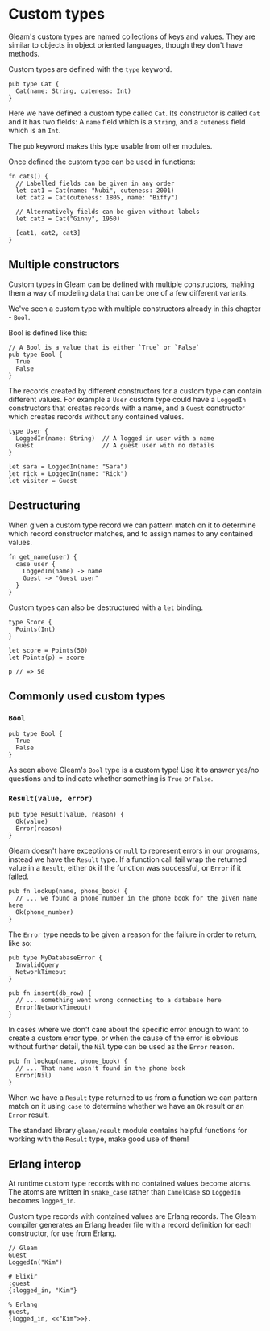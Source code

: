 # Custom types

Gleam's custom types are named collections of keys and values. They are
similar to objects in object oriented languages, though they don't have
methods.

Custom types are defined with the `type` keyword.

```rust,noplaypen
pub type Cat {
  Cat(name: String, cuteness: Int)
}
```

Here we have defined a custom type called `Cat`. Its constructor is called
`Cat` and it has two fields: A `name` field which is a `String`, and a
`cuteness` field which is an `Int`.

The `pub` keyword makes this type usable from other modules.

Once defined the custom type can be used in functions:

```rust,noplaypen
fn cats() {
  // Labelled fields can be given in any order
  let cat1 = Cat(name: "Nubi", cuteness: 2001)
  let cat2 = Cat(cuteness: 1805, name: "Biffy")

  // Alternatively fields can be given without labels
  let cat3 = Cat("Ginny", 1950)

  [cat1, cat2, cat3]
}
```


## Multiple constructors

Custom types in Gleam can be defined with multiple constructors, making them a
way of modeling data that can be one of a few different variants.

We've seen a custom type with multiple constructors already in this chapter -
`Bool`.

Bool is defined like this:

```rust,noplaypen
// A Bool is a value that is either `True` or `False`
pub type Bool {
  True
  False
}
```

The records created by different constructors for a custom type can contain
different values. For example a `User` custom type could have a `LoggedIn`
constructors that creates records with a name, and a `Guest` constructor which
creates records without any contained values.

```rust,noplaypen
type User {
  LoggedIn(name: String)  // A logged in user with a name
  Guest                   // A guest user with no details
}
```
```rust,noplaypen
let sara = LoggedIn(name: "Sara")
let rick = LoggedIn(name: "Rick")
let visitor = Guest
```



## Destructuring

When given a custom type record we can pattern match on it to determine which
record constructor matches, and to assign names to any contained values.

```rust,noplaypen
fn get_name(user) {
  case user {
    LoggedIn(name) -> name
    Guest -> "Guest user"
  }
}
```

Custom types can also be destructured with a `let` binding.

```rust,noplaypen
type Score {
  Points(Int)
}
```
```rust,noplaypen
let score = Points(50)
let Points(p) = score

p // => 50
```


## Commonly used custom types

### `Bool`

```rust,noplaypen
pub type Bool {
  True
  False
}
```

As seen above Gleam's `Bool` type is a custom type! Use it to answer yes/no
questions and to indicate whether something is `True` or `False`.


### `Result(value, error)`

```rust,noplaypen
pub type Result(value, reason) {
  Ok(value)
  Error(reason)
}
```

Gleam doesn't have exceptions or `null` to represent errors in our programs,
instead we have the `Result` type. If a function call fail wrap the returned
value in a `Result`, either `Ok` if the function was successful, or `Error`
if it failed.

```rust,noplaypen
pub fn lookup(name, phone_book) {
  // ... we found a phone number in the phone book for the given name here
  Ok(phone_number)
}
```

The `Error` type needs to be given a reason for the failure in order to
return, like so:

```rust,noplaypen
pub type MyDatabaseError {
  InvalidQuery
  NetworkTimeout
}

pub fn insert(db_row) {
  // ... something went wrong connecting to a database here
  Error(NetworkTimeout)
}
```

In cases where we don't care about the specific error enough to want to create
a custom error type, or when the cause of the error is obvious without further
detail, the `Nil` type can be used as the `Error` reason.

```rust,noplaypen
pub fn lookup(name, phone_book) {
  // ... That name wasn't found in the phone book
  Error(Nil)
}
```

When we have a `Result` type returned to us from a function we can pattern
match on it using `case` to determine whether we have an `Ok` result or
an `Error` result.

The standard library `gleam/result` module contains helpful functions for
working with the `Result` type, make good use of them!


## Erlang interop

At runtime custom type records with no contained values become atoms. The
atoms are written in `snake_case` rather than `CamelCase` so `LoggedIn`
becomes `logged_in`.

Custom type records with contained values are Erlang records. The Gleam
compiler generates an Erlang header file with a record definition for each
constructor, for use from Erlang.

```rust,noplaypen
// Gleam
Guest
LoggedIn("Kim")
```
```
# Elixir
:guest
{:logged_in, "Kim"}
```
```
% Erlang
guest,
{logged_in, <<"Kim">>}.
```
